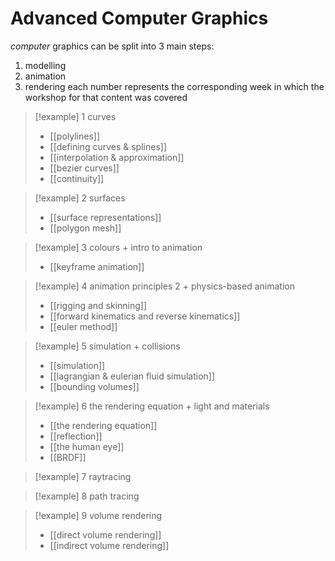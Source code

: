 # Advanced Computer Graphics

*computer* graphics can be split into 3 main steps:
1. modelling
2. animation
3. rendering
each number represents the corresponding week in which the workshop for that content was covered

> [!example] 1 curves 
> - [[polylines]]
> - [[defining curves & splines]]
> - [[interpolation & approximation]]
> - [[bezier curves]]
> - [[continuity]]

> [!example] 2 surfaces
> - [[surface representations]]
> - [[polygon mesh]]

> [!example] 3 colours + intro to animation
> - [[keyframe animation]]

> [!example] 4 animation principles 2 + physics-based animation
> - [[rigging and skinning]]
> - [[forward kinematics and reverse kinematics]]
> - [[euler method]]

> [!example] 5 simulation + collisions
> - [[simulation]]
> - [[lagrangian & eulerian fluid simulation]]
> - [[bounding volumes]]

> [!example] 6 the rendering equation + light and materials
> - [[the rendering equation]]
> - [[reflection]]   
> - [[the human eye]] 
> - [[BRDF]]

>[!example] 7 raytracing

> [!example] 8 path tracing

> [!example] 9 volume rendering
> - [[direct volume rendering]]
> - [[indirect volume rendering]]